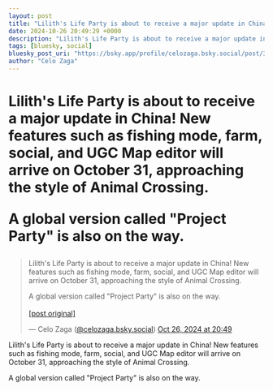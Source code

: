 ```yaml
---
layout: post
title: "Lilith's Life Party is about to receive a major update in China! New features such as fishing mode, farm, social, and UGC Map editor will arrive on October 31, approaching the style of Animal Crossing.  A global version called \"Project Party\" is also on the way."
date: 2024-10-26 20:49:29 +0000
description: "Lilith's Life Party is about to receive a major update in China! New features such as fishing mode, farm, social, and UGC Map editor will arrive on Octo..."
tags: [bluesky, social]
bluesky_post_uri: "https://bsky.app/profile/celozaga.bsky.social/post/3l7gxjnf77r2q"
author: "Celo Zaga"
---
```


<h1 class="bluesky-post-title">Lilith's Life Party is about to receive a major update in China! New features such as fishing mode, farm, social, and UGC Map editor will arrive on October 31, approaching the style of Animal Crossing.

A global version called "Project Party" is also on the way.</h1>


<blockquote class="bluesky-embed" data-bluesky-uri="at://did:plc:lmh6rennptq77inaztnovw4b/app.bsky.feed.post/3l7gxjnf77r2q" data-bluesky-embed-color-mode="system">
<p lang="">Lilith's Life Party is about to receive a major update in China! New features such as fishing mode, farm, social, and UGC Map editor will arrive on October 31, approaching the style of Animal Crossing.

A global version called "Project Party" is also on the way.<br><br><a href="https://bsky.app/profile/celozaga.bsky.social/post/3l7gxjnf77r2q">[post original]</a></p>
&mdash; Celo Zaga (<a href="https://bsky.app/profile/did:plc:lmh6rennptq77inaztnovw4b">@celozaga.bsky.social</a>) <a href="https://bsky.app/profile/celozaga.bsky.social/post/3l7gxjnf77r2q">Oct 26, 2024 at 20:49</a>
</blockquote>
<script async src="https://embed.bsky.app/static/embed.js" charset="utf-8"></script>


<p class="bluesky-post-description">Lilith's Life Party is about to receive a major update in China! New features such as fishing mode, farm, social, and UGC Map editor will arrive on October 31, approaching the style of Animal Crossing.

A global version called "Project Party" is also on the way.</p>
